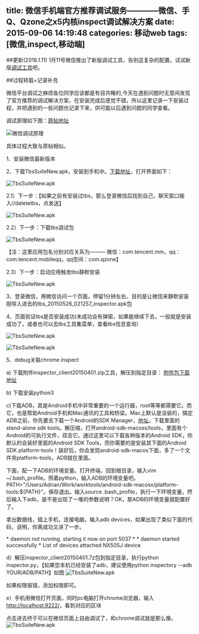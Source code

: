 title: 微信手机端官方推荐调试服务————微信、手Q、Qzone之x5内核inspect调试解决方案
date: 2015-09-06 14:19:48
categories: 移动web
tags: [微信,inspect,移动端]
---
##更新(2016.1.11)
1月11号微信推出了新版调试工具，告别这复杂的配置，试试新版[调试工具](http://mp.weixin.qq.com/wiki/10/e5f772f4521da17fa0d7304f68b97d7e.html)吧。


##过程转载+记录补充

微信平台调试之麻烦各位同学应该都是有目共睹的,今天在遇到问题时无意间发现了官方推荐的调试解决方案，在安装完成后感觉不错，所以这里记录一下安装过程，并把遇到的一些问题也记录下来，供可能以后遇到问题的同学查看。

调试原理如下图：[原帖地址](http://bbs.mb.qq.com/thread-243399-1-1.html?fid=93)

![微信调试原理](http://7bv937.com1.z0.glb.clouddn.com/qcyoung/微信手机调试服务/微信inspector.png)

具体过程大致与原帖相似。

1、安装微信最新版本

2、下载TbsSuiteNew.apk，安装到手机中。[下载地址](http://res.imtt.qq.com///tbs_inspect/TbsSuiteNew.zip)，打开界面如下：

![TbsSuiteNew.apk](http://7bv937.com1.z0.glb.clouddn.com/qcyoung/微信手机调试服务/tbs工具集.png)

2.1）下一步：【如果之前有安装过tbs，那么登录微信后找到自己，聊天窗口输入//deletetbs，点发送】

![TbsSuiteNew.apk](http://7bv937.com1.z0.glb.clouddn.com/qcyoung/微信手机调试服务/Delete原有tbs.jpeg)

2.2）下一步：下载tbs调试包

![TbsSuiteNew.apk](http://7bv937.com1.z0.glb.clouddn.com/qcyoung/微信手机调试服务/tbs安装1.png)

【注：这里应用包名分别对应关系为——— 微信：com.tencent.mm，qq：com.tencent.mobileqq，qq空间：com.qzone】

2.3）下一步：启动应用触发tbs静默安装

![TbsSuiteNew.apk](http://7bv937.com1.z0.glb.clouddn.com/qcyoung/微信手机调试服务/tbs安装2.png)

3、登录微信，用微信访问一个页面，停留1分钟左右，目的是让微信来静默安装刚导入进去的tbs_20150526_021257_inspector.apk包

4、页面验证tbs是否安装成功(未成功会有弹窗，如果能继续下去，一般就是安装成功了，或者也可以去tbs工具集菜单，查看tbs信息查询）

![TbsSuiteNew.apk](http://7bv937.com1.z0.glb.clouddn.com/qcyoung/微信手机调试服务/tbs安装3.png)

![TbsSuiteNew.apk](http://7bv937.com1.z0.glb.clouddn.com/qcyoung/微信手机调试服务/tbs-status.jpg)

5、debug关联chrome inspect

a) 下载附件inspector_client20150401.zip工具，解压到指定目录：
[附件包下载地址](http://res.imtt.qq.com///tbs_inspect/wx_sq_webview_debug.zip) 

b) 下载安装python3

c)下载ADB，其是Android手机中非常重要的一个运行器，root等等都需要它。而它，也是帮助Android手机和Mac通讯的工具和桥梁。Mac上默认是没装的，搞定ADB之前，你先要去下载一个Android的SDK Manager，[地址](http://developer.android.com/sdk/installing/index.html)。下载里面的stand-alone sdk tools。解压缩，打开android-sdk-macosx/tools，里面有个Android的可执行文件，双击它。通过这里可以下载各种版本的Android SDK，你默认的会装好里面的Android SDK Tools，而你需要的是安装其下面的Android SDK platform-tools！装好后，你会发现android-sdk-macos下面，多了一个文件夹platform-tools，ADB就在里面。

下面，配一下ADB的环境变量。打开终端，回到根目录，输入vim ~/.bash_profile。照着python，输入ADB的环境变量吧。PATH="/Users/Adrian/Work/worktools/android-sdk-macosx/platform-tools:${PATH}"。保存退出。输入source .bash_profile，执行一下环境变量，然后输入下adb，是不是出现了一堆的参数说明？OK，那ADB的环境变量就配置好了。

拿出数据线，插上手机，连接电脑，输入adb devices，如果出现了类似下面的代码，说明，你离成功又进了一步。

\* daemon not running. starting it now on port 5037 *
\* daemon started successfully *
List of devices attached 
NX505J        device


d）解压inspector_client20150401.7z包到指定目录，执行python inspector.py，【如果您本机已经安装了adb，建议使用python inspectory --adb YOUR/ADB/PATH】如图
![TbsSuiteNew.apk](http://7bv937.com1.z0.glb.clouddn.com/qcyoung/微信手机调试服务/tbs-success.png)

如果权限报错，添加权限即可。

e）手机用微信打开页面，同时pc电脑打开chrome浏览器，输入[http://localhost:9222/](http://localhost:9222/)，看到对应的区块

点击进去终于可以在微信页面上自由调试了，和chrome调试就是那么像。
![TbsSuiteNew.apk](http://7bv937.com1.z0.glb.clouddn.com/qcyoung/微信手机调试服务/tbs-webview.png)






